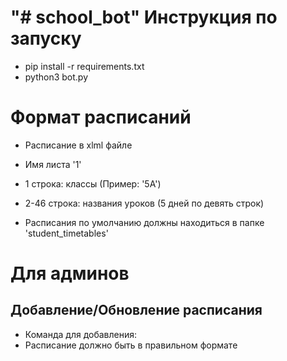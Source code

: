 "# school_bot" 
Инструкция по запуску
=====================
- pip install -r requirements.txt
- python3 bot.py

Формат расписаний
=====================
- Расписание в xlml файле
- Имя листа '1'
- 1 строка: классы (Пример: '5А') 
- 2-46 строка: названия уроков (5 дней по девять строк) 

- Расписания по умолчанию должны находиться в папке 'student_timetables'

Для админов
===========
Добавление/Обновление расписания
--------------------------------
- Команда для добавления:
- Расписание должно быть в правильном формате

